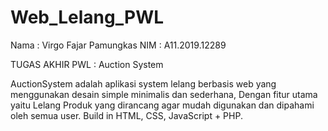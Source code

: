 # Web_Lelang_PWL
Nama 		: Virgo Fajar Pamungkas
NIM		: A11.2019.12289

TUGAS AKHIR PWL :
Auction System

AuctionSystem adalah aplikasi system lelang berbasis web yang menggunakan desain simple minimalis dan sederhana, Dengan fitur utama yaitu Lelang Produk yang dirancang agar mudah digunakan dan dipahami oleh semua user. Build in HTML, CSS, JavaScript + PHP.
